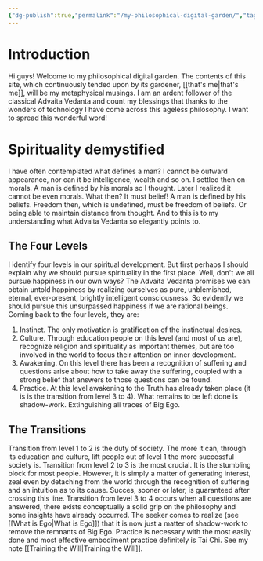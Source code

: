 ```yaml
---
{"dg-publish":true,"permalink":"/my-philosophical-digital-garden/","tags":["gardenEntry"],"created":"","updated":""}
---
```



# Introduction
Hi guys! Welcome to my philosophical digital garden. The contents of this site, which continuously tended upon by its gardener, [[that's me\|that's me]], will be my metaphysical musings. I am an ardent follower of the classical Advaita Vedanta and count my blessings that thanks to the wonders of technology I have come across this ageless philosophy.
I want to spread this wonderful word!

# Spirituality demystified
I have often contemplated what defines a man? I cannot be outward appearance, nor can it be intelligence, wealth and so on. I settled then on morals. A man is defined by his morals so I thought. Later I realized it cannot be even morals. What then? It must belief! A man is defined by his beliefs. Freedom then, which is undefined, must be freedom of beliefs. Or being able to maintain distance from thought. And to this is to my understanding what Advaita Vedanta so elegantly points to.

## The Four Levels
I identify four levels in our spiritual development. But first perhaps I should explain why we should pursue spirituality in the first place. Well, don't we all pursue happiness in our own ways? The Advaita Vedanta promises we can obtain untold happiness by realizing ourselves as pure, unblemished, eternal, ever-present, brightly intelligent consciousness.
So evidently we should pursue this unsurpassed happiness if we are rational beings.
Coming back to the four levels, they are:
1. Instinct. The only motivation is gratification of the instinctual desires.
2. Culture. Through education people on this level (and most of us are), recognize religion and spirituality as important themes, but are too involved in the world to focus their attention on inner development.
3. Awakening. On this level there has been a recognition of suffering and questions arise about how to take away the suffering, coupled with a strong belief that answers to those questions can be found.
4. Practice. At this level awakening to the Truth has already taken place (it is is the transition from level 3 to 4). What remains to be left done is shadow-work. Extinguishing all traces of Big Ego. 

## The Transitions

Transition from level 1 to 2 is the duty of society. The more it can, through its education and culture, lift people out of level 1 the more successful society is.
Transition from level 2 to 3 is the most crucial. It is the stumbling block for most people. However, it is simply a matter of generating interest, zeal even by detaching from the world through the recognition of suffering and an intuition as to its cause. Succes, sooner or later, is guaranteed after crossing this line.
Transition from level 3 to 4 occurs when all questions are answered, there exists conceptually a solid grip on the philosophy and some insights have already occurred. The seeker comes to realize (see [[What is Ego\|What is Ego]]) that it is now just a matter of shadow-work to remove the remnants of Big Ego. Practice is necessary with the most easily done and most effective embodiment practice definitely is Tai Chi. See my note [[Training the Will\|Training the Will]].
